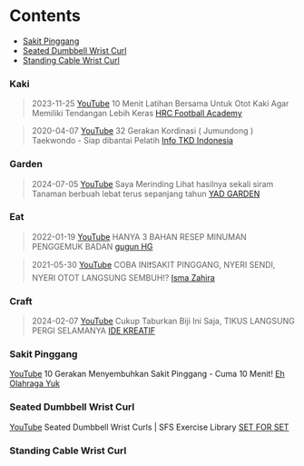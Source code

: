
# Contents
  - [Sakit Pinggang](#sakit-pinggang)
  - [Seated Dumbbell Wrist Curl](#seated-dumbbell-wrist-curl)
  - [Standing Cable Wrist Curl](#standing-cable-wrist-curl)


### Kaki
> 2023-11-25 [YouTube](https://youtu.be/cHycx4G9DpM) 10 Menit Latihan Bersama Untuk Otot Kaki Agar Memiliki Tendangan Lebih Keras [HRC Football Academy](https://m.youtube.com/@hrcfootballacademy)


> 2020-04-07 [YouTube](https://youtu.be/usM3sRTW8zg) 32 Gerakan Kordinasi ( Jumundong ) Taekwondo - Siap dibantai Pelatih [Info TKD Indonesia](https://m.youtube.com/@infotkdindonesia3771)


### Garden
> 2024-07-05 [YouTube](https://youtu.be/v5uM9cRM55k) Saya Merinding Lihat hasilnya sekali siram Tanaman berbuah lebat terus sepanjang tahun [YAD GARDEN](https://m.youtube.com/@info_pertanian)


### Eat
> 2022-01-19 [YouTube](https://youtu.be/af0Ij33wwho) HANYA 3 BAHAN RESEP MINUMAN PENGGEMUK BADAN [gugun HG](https://m.youtube.com/@gugunHG)


> 2021-05-30 [YouTube](https://youtu.be/9P01ibWyPB8) COBA INI❗️SAKIT PINGGANG, NYERI SENDI, NYERI OTOT LANGSUNG SEMBUH!? [Isma Zahira](https://m.youtube.com/@IsmaZahira)


### Craft
> 2024-02-07 [YouTube](https://youtu.be/tPsUC6xWgDs) Cukup Taburkan Biji Ini Saja, TIKUS LANGSUNG PERGI SELAMANYA [IDE KREATIF](https://m.youtube.com/@IdeKreatif484)


### Sakit Pinggang
[YouTube](https://youtu.be/xXxEEkE2IX8) 10 Gerakan Menyembuhkan Sakit Pinggang - Cuma 10 Menit! [Eh Olahraga Yuk](https://m.youtube.com/@EhOlahragaYuk)


### Seated Dumbbell Wrist Curl
[YouTube](https://youtu.be/-Yg-A6Y4kEE) Seated Dumbbell Wrist Curls | SFS Exercise Library [SET FOR SET](https://m.youtube.com/@SETFORSET)


### Standing Cable Wrist Curl

